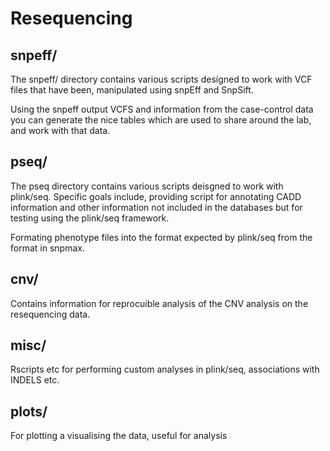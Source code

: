 Resequencing
============

## snpeff/
The snpeff/ directory contains  various scripts designed to work with VCF files that have been,
manipulated using snpEff and SnpSift.

Using the snpeff output VCFS and information from the case-control data you can generate the nice
tables which are used to share around the lab, and work with that data. 

## pseq/
The pseq directory contains various scripts deisgned to work with plink/seq. Specific goals include,
providing script for annotating CADD information and other information not included in the databases but
for testing using the plink/seq framework.

Formating phenotype files into the format expected by plink/seq from the format in snpmax.

## cnv/

Contains information for reprocuible analysis of the CNV analysis on the resequencing data. 

## misc/

Rscripts etc for performing custom analyses in plink/seq, associations with INDELS etc. 

## plots/

For plotting a visualising the data, useful for analysis


